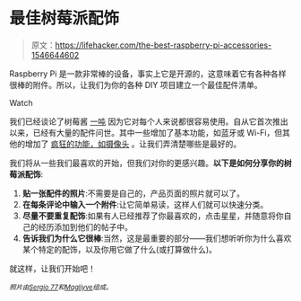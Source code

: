 # 最佳树莓派配饰

> 原文：<https://lifehacker.com/the-best-raspberry-pi-accessories-1546644602>

Raspberry Pi 是一款非常棒的设备，事实上它是开源的，这意味着它有各种各样很棒的附件。所以，让我们为你的各种 DIY 项目建立一个最佳配件清单。

Watch

我们已经谈论了树莓酱 [一吨](https://lifehacker.com/a-beginners-guide-to-diying-with-the-raspberry-pi-5976912) 因为它对每个人来说都很容易使用。自从它首次推出以来，已经有大量的配件问世。其中一些增加了基本功能，如蓝牙或 Wi-Fi，但其他的增加了 [疯狂的功能，如摄像头](http://lifehacker.com/the-raspberry-pi-camera-board-turns-your-pi-into-a-cust-505535392) 。让我们弄清楚哪些是最好的。

我们将从一些我们最喜欢的开始，但我们对你的更感兴趣。**以下是如何分享你的树莓派配饰**:

1.  **贴一张配件的照片**:不需要是自己的，产品页面的照片就可以了。
2.  **在每条评论中输入一个附件**:让它简单易读，这样人们就可以快速分类。
3.  **尽量不要重复配饰**:如果有人已经推荐了你最喜欢的，点击星星，并随意将你自己的经历添加到他们的帖子中。
4.  **告诉我们为什么它很棒**:当然，这是最重要的部分——我们想听听你为什么喜欢某个特定的配饰，以及你用它做了什么(或打算做什么)。

就这样，让我们开始吧！

<small>*照片由*</small>[<small>*Sergio 77*</small>](http://www.shutterstock.com/pic.mhtml?id=182145053&src=id)<small>*和*</small>[<small>*Magliyve*</small>](http://www.shutterstock.com/pic.mhtml?id=181649213&src=id)<small>*组成。*</small>